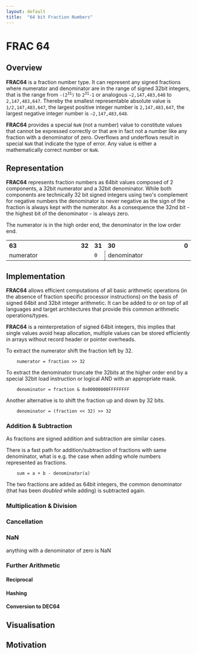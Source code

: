 ```yaml
---
layout: default
title:  "64 bit Fraction Numbers"
---
```


# FRAC 64

## Overview
**FRAC64** is a fraction number type. It can represent any signed fractions 
where numerator and denominator are in the range of signed 32bit integers, that
is the range from <code>-(2<sup>31</sup>)</code> to <code>2<sup>31</sup>-1</code> 
or analogous `−2,147,483,648` to `2,147,483,647`. 
Thereby the smallest representable absolute value is `1/2,147,483,647`, 
the largest positive integer number is `2,147,483,647`,
the largest negative integer number is `−2,147,483,648`.

**FRAC64** provides a special `NaN` (not a number) value to constitute values
that cannot be expressed correctly or that are in fact not a number like 
any fraction with a denominator of zero. Overflows and underflows result in 
special `NaN` that indicate the type of error. Any value is either a 
mathematically correct number or `NaN`.

## Representation

**FRAC64** represents fraction numbers as 64bit values composed of 2 components,
a 32bit numerator and a 32bit denominator. While both components are technically
32 bit signed integers using two's complement for negative numbers the 
denominator is never negative as the sign of the fraction is always kept with 
the numerator. As a consequence the 32nd bit - the highest bit of the 
denominator - is always zero.

The numerator is in the high order end, the denominator in the low order end.

<table class='bit64'>
<tr>
	<th style="text-align: left;">63</th>
	<th style="text-align: right;">32</th>
	<th>31</th>
	<th style="text-align: left;">30</th>
	<th style="text-align: right;">0</th>
</tr>
<tr>
	<td width='320px' colspan="2">numerator</td>
	<td width='10px' style="border-right: 1px dashed black;"><code>0</code></td>
	<td width='310px' style="border-left: 1px dashed black;" colspan="2">denominator</td>
</tr>
</table>

## Implementation

**FRAC64** allows efficient computations of all basic arithmetic operations (in
the absence of fraction specific processor instructions) on the basis of signed
64bit and 32bit integer arithmetic. It can be added to or on top of all 
languages and target architectures that provide this common arithmetic 
operations/types.

**FRAC64** is a reinterpretation of signed 64bit integers, this implies that
single values avoid heap allocation, multiple values can be stored efficiently 
in arrays without record header or pointer overheads. 

To extract the numerator shift the fraction left by 32.

		numerator = fraction >> 32

To extract the denominator truncate the 32bits at the higher order end by a 
special 32bit load instruction or logical AND with an appropriate mask. 

		denominator = fraction & 0x00000000FFFFFFFF

Another alternative is to shift the fraction up and down by 32 bits.

		denominator = (fraction << 32) >> 32

### Addition & Subtraction
As fractions are signed addition and subtraction are similar cases.

There is a fast path for addition/subtraction of fractions with same denominator,
what is e.g. the case when adding whole numbers represented as fractions.

		sum = a + b - denominator(a)

The two fractions are added as 64bit integers, the common denominator
(that has been _doubled_ while adding) is subtracted again.


### Multiplication & Division

### Cancellation

### NaN
anything with a denominator of zero is NaN

### Further Arithmetic

#### Reciprocal

#### Hashing

#### Conversion to DEC64

## Visualisation

## Motivation
